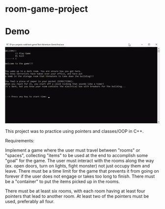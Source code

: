 # room-game-project

# Demo
![Demo](demo/text-adventure.gif)

This project was to practice using pointers and classes/OOP in C++.

Requirements:

Implement a game where the user must travel between "rooms" or "spaces", collecting "items" to be used at the end to accomplish some "goal" for the game. The user must interact with the rooms along the way (ex. open doors, turn on lights, fight monster) not just occupy them and leave. There must be a time limit for the game that prevents it from going on forever if the user does not engage or takes too long to finish. There must be a "container" to put the items picked up in the rooms.

There must be at least six rooms, with each room having at least four pointers that lead to another room. At least two of the pointers must be used, preferably all four.
